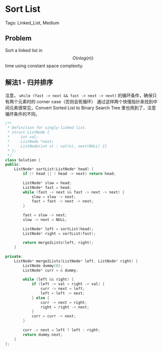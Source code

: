 # Sort List

Tags: Linked_List, Medium

## Problem

Sort a linked list in $$O(nlog(n))$$ time using constant space complexity.

## 解法1 - 归并排序

注意， `while (fast -> next && fast -> next -> next)` 的循环条件，确保只有两个元素时的 corner case（否则会死循环）
通过这样两个快慢指针来找到中间元素很常见，Convert Sorted List to Binary Search Tree 里也用到了，注意 循环条件的不同。

```cpp
/**
 * Definition for singly-linked list.
 * struct ListNode {
 *     int val;
 *     ListNode *next;
 *     ListNode(int x) : val(x), next(NULL) {}
 * };
 */
class Solution {
public:
    ListNode* sortList(ListNode* head) {
        if (! head || ! head -> next) return head;
        
        ListNode* slow = head;
        ListNode* fast = head;
        while (fast -> next && fast -> next -> next) {
            slow = slow -> next;
            fast = fast -> next -> next;
        }
        
        fast = slow -> next;
        slow -> next = NULL;
        
        ListNode* left = sortList(head);
        ListNode* right = sortList(fast);
        
        return merge2Lists(left, right);
    }
    
private:
    ListNode* merge2Lists(ListNode* left, ListNode* right) {
        ListNode dummy(0);
        ListNode* curr = & dummy;
        
        while (left && right) {
            if (left -> val < right -> val) {
                curr -> next = left;
                left = left -> next;
            } else {
                curr -> next = right;
                right = right -> next;
            }
            curr = curr -> next;
        }
        
        curr -> next = left ? left : right;
        return dummy.next;
    }
};
```